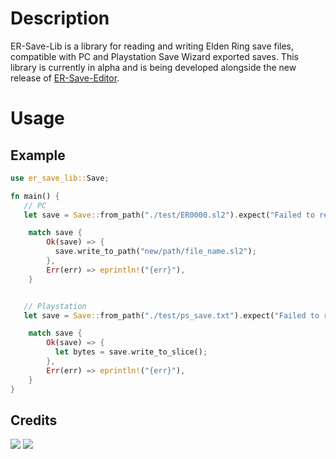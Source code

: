# Description
ER-Save-Lib is a library for reading and writing Elden Ring save files, compatible with PC and Playstation Save Wizard exported saves. This library is currently in alpha and is being developed alongside the new release of [ER-Save-Editor](https://github.com/ClayAmore/ER-Save-Editor).

# Usage
## Example
```rust
use er_save_lib::Save;

fn main() {
   // PC
   let save = Save::from_path("./test/ER0000.sl2").expect("Failed to read save file!");

    match save {
        Ok(save) => {
          save.write_to_path("new/path/file_name.sl2");
        },
        Err(err) => eprintln!("{err}"),
    }


   // Playstation
   let save = Save::from_path("./test/ps_save.txt").expect("Failed to read save file!");

    match save {
        Ok(save) => {
          let bytes = save.write_to_slice();
        },
        Err(err) => eprintln!("{err}"),
    }
}
```

## Credits
<a href="https://github.com/vswarte/"><img src="https://github.com/user-attachments/assets/c79f4130-a990-4b50-8131-5fe938b7573f"/></a>
<a href="https://github.com/nordgaren/"><img src="https://github.com/ClayAmore/ER-Save-Editor/assets/131625063/710c9ee6-c3df-4665-be6b-d96bce1ebf46"/>
